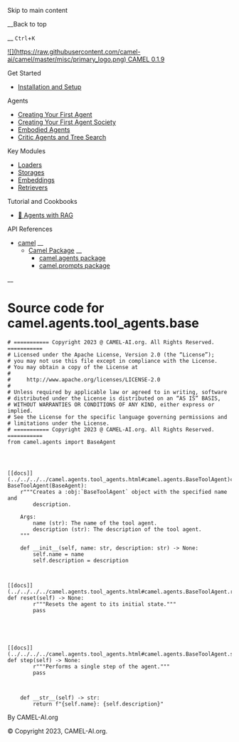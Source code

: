 Skip to main content

__Back to top

__ `Ctrl`+`K`

[ ![](https://raw.githubusercontent.com/camel-
ai/camel/master/misc/primary_logo.png) CAMEL 0.1.9 ](../../../../index.html)

Get Started

  * [Installation and Setup](../../../../get_started/setup.html)

Agents

  * [Creating Your First Agent](../../../../agents/single_agent.html)
  * [Creating Your First Agent Society](../../../../agents/role_playing.html)
  * [Embodied Agents](../../../../agents/embodied_agents.html)
  * [Critic Agents and Tree Search](../../../../agents/critic_agents_and_tree_search.html)

Key Modules

  * [Loaders](../../../../key_modules/loaders.html)
  * [Storages](../../../../key_modules/storages.html)
  * [Embeddings](../../../../key_modules/embeddings.html)
  * [Retrievers](../../../../key_modules/retrievers.html)

Tutorial and Cookbooks

  * [🐫 Agents with RAG](../../../../tutorials_and_cookbooks/agents_with_rag.html)

API References

  * [camel](../../../../modules.html) __
    * [Camel Package](../../../../camel.html) __
      * [camel.agents package](../../../../camel.agents.html)
      * [camel.prompts package](../../../../camel.prompts.html)

__

#

# Source code for camel.agents.tool_agents.base

    
    
    # =========== Copyright 2023 @ CAMEL-AI.org. All Rights Reserved. ===========
    # Licensed under the Apache License, Version 2.0 (the “License”);
    # you may not use this file except in compliance with the License.
    # You may obtain a copy of the License at
    #
    #     http://www.apache.org/licenses/LICENSE-2.0
    #
    # Unless required by applicable law or agreed to in writing, software
    # distributed under the License is distributed on an “AS IS” BASIS,
    # WITHOUT WARRANTIES OR CONDITIONS OF ANY KIND, either express or implied.
    # See the License for the specific language governing permissions and
    # limitations under the License.
    # =========== Copyright 2023 @ CAMEL-AI.org. All Rights Reserved. ===========
    from camel.agents import BaseAgent
    
    
    
    
    [[docs]](../../../../camel.agents.tool_agents.html#camel.agents.BaseToolAgent)class BaseToolAgent(BaseAgent):
        r"""Creates a :obj:`BaseToolAgent` object with the specified name and
            description.
    
        Args:
            name (str): The name of the tool agent.
            description (str): The description of the tool agent.
        """
    
        def __init__(self, name: str, description: str) -> None:
            self.name = name
            self.description = description
    
    
    
    [[docs]](../../../../camel.agents.tool_agents.html#camel.agents.BaseToolAgent.reset)    def reset(self) -> None:
            r"""Resets the agent to its initial state."""
            pass
    
    
    
    
    
    [[docs]](../../../../camel.agents.tool_agents.html#camel.agents.BaseToolAgent.step)    def step(self) -> None:
            r"""Performs a single step of the agent."""
            pass
    
    
    
        def __str__(self) -> str:
            return f"{self.name}: {self.description}"
    
    
    

By CAMEL-AI.org

© Copyright 2023, CAMEL-AI.org.  


